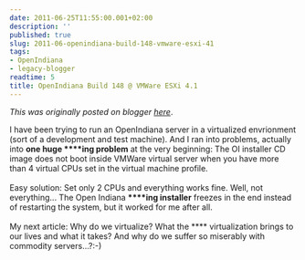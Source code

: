 ```yaml
---
date: 2011-06-25T11:55:00.001+02:00
description: ''
published: true
slug: 2011-06-openindiana-build-148-vmware-esxi-41
tags:
- OpenIndiana
- legacy-blogger
readtime: 5
title: OpenIndiana Build 148 @ VMWare ESXi 4.1
---
```


*This was originally posted on blogger [here](https://snarkybrill.blogspot.com/2011/06/openindiana-build-148-vmware-esxi-41.html)*.

I have been trying to run an OpenIndiana server in a virtualized envrionment (sort of a development and test machine). And I ran into problems, actually into <b>one huge ****ing problem</b> at the very beginning: The OI installer CD image does not boot inside VMWare virtual server when you have more than 4 virtual CPUs set in the virtual machine profile.<br />
<br />
Easy solution: Set only 2 CPUs and everything works fine. Well, not everything... The Open Indiana <b>****ing installer</b> freezes in the end instead of restarting the system, but it worked for me after all.<br />
<br />
My next article: Why do we virtualize? What the **** virtualization brings to our lives and what it takes? And why do we suffer so miserably with commodity servers...?:-)